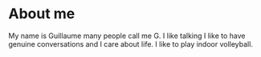 # About me
 My name is Guillaume many people call me G. I like talking
I like to have genuine conversations and I care about life. I like to play 
indoor volleyball.
